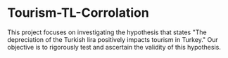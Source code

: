# Tourism-TL-Corrolation
This project focuses on investigating the hypothesis that states "The depreciation of the Turkish lira positively impacts tourism in Turkey." Our objective is to rigorously test and ascertain the validity of this hypothesis.
